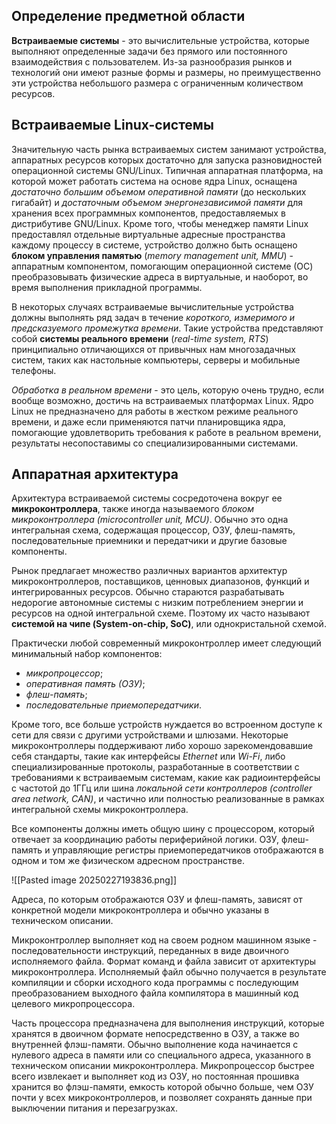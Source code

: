 
## Определение предметной области

**Встраиваемые системы** - это вычислительные устройства, которые выполняют определенные задачи без прямого или постоянного взаимодействия с пользователем. Из-за разнообразия рынков и технологий они имеют разные формы и размеры, но преимущественно эти устройства небольшого размера с ограниченным количеством ресурсов.  

## Встраиваемые Linux-системы

Значительную часть рынка встраиваемых систем занимают устройства, аппаратных ресурсов которых достаточно для запуска разновидностей операционной системы GNU/Linux. 
Типичная аппаратная платформа, на которой может работать система на основе ядра Linux, оснащена *достаточно большим объемом оперативной памяти* (до нескольких гигабайт) и *достаточным объемом энергонезависимой памяти* для хранения всех программных компонентов, предоставляемых в дистрибутиве GNU/Linux. 
Кроме того, чтобы менеджер памяти Linux предоставлял отдельные виртуальные адресные пространства каждому процессу в системе, устройство должно быть оснащено **блоком управления памятью** (*memory management unit, MMU*) - аппаратным компонентом, помогающим операционной системе (ОС) преобразовывать физические адреса в виртуальные, и наоборот, во время выполнения прикладной программы.

В некоторых случаях встраиваемые вычислительные устройства должны выполнять ряд задач в течение *короткого, измеримого и предсказуемого промежутка времени*. Такие устройства представляют собой **системы реального времени** (*real-time system, RTS*) принципиально отличающихся от привычных нам многозадачных систем, таких как настольные компьютеры, серверы и мобильные телефоны.

*Обработка в реальном времени* - это цель, которую очень трудно, если вообще возможно, достичь на встраиваемых платформах Linux. Ядро Linux не предназначено для работы в жестком режиме реального времени, и даже если применяются патчи планировщика ядра, помогающие удовлетворить требования к работе в реальном времени, результаты несопоставимы со специализированными системами.

## Аппаратная архитектура

Архитектура встраиваемой системы сосредоточена вокруг ее **микроконтроллера**, также иногда называемого *блоком микроконтроллера (microcontroller unit, MCU)*. Обычно это одна интегральная схема, содержащая процессор, ОЗУ, флеш-память, последовательные приемники и передатчики и другие базовые компоненты. 

Рынок предлагает множество различных вариантов архитектур микроконтроллеров, поставщиков, ценновых диапазонов, функций и интегрированных ресурсов. 
Обычно стараются разрабатывать недорогие автономные системы с низким потреблением энергии и ресурсов на одной интегральной схеме. 
Поэтому их часто называют **системой на чипе (System-on-chip, SoC)**, или однокристальной схемой.

Практически любой современный микроконтроллер имеет следующий минимальный набор компонентов:
- *микропроцессор*;
- *оперативная память (ОЗУ)*;
- *флеш-память*;
- *последовательные приемопередатчики*.

Кроме того, все больше устройств нуждается во встроенном доступе к сети для связи с другими устройствами и шлюзами. Некоторые микроконтроллеры поддерживают либо хорошо зарекомендовавшие себя стандарты, такие как интерфейсы *Ethernet* или *Wi-Fi*, либо специализированные протоколы, разработанные в соответствии с требованиями к встраиваемым системам, какие как радиоинтерфейсы с частотой до 1ГГц или шина *локальной сети контроллеров (controller area network, CAN)*, и частично или полностью реализованные в рамках интегральной схемы микроконтроллера. 

Все компоненты должны иметь общую шину с процессором, который отвечает за координацию работы периферийной логики. ОЗУ, флеш-память и управляющие регистры приемопередатчиков отображаются в одном и том же физическом адресном пространстве.

![[Pasted image 20250227193836.png]]

Адреса, по которым отображаются ОЗУ и флеш-память, зависят от конкретной модели микроконтроллера и обычно указаны в техническом описании.

Микроконтроллер выполняет код на своем родном машинном языке - последовательности инструкций, переданных в виде двоичного исполняемого файла. Формат команд и файла зависит от архитектуры микроконтроллера.
Исполняемый файл обычно получается в результате компиляции и сборки исходного кода программы с последующим преобразованием выходного файла компилятора в машинный код целевого микропроцессора.

Часть процессора предназначена для выполнения инструкций, которые хранятся в двоичном формате непосредственно в ОЗУ, а также во внутренней флэш-памяти. Обычно выполнение кода начинается с нулевого адреса в памяти или со специального адреса, указанного в техническом описании микроконтроллера.
Микропроцессор быстрее всего извлекает и выполняет код из ОЗУ, но постоянная прошивка хранится во флэш-памяти, емкость которой обычно больше, чем ОЗУ почти у всех микроконтроллеров, и позволяет сохранять данные при выключении питания и перезагрузках.


